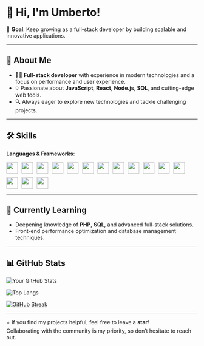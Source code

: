 # 👋 Hi, I'm Umberto!

🎯 **Goal**: Keep growing as a full-stack developer by building scalable and innovative applications.

---

## 🚀 About Me
- 👨‍💻 **Full-stack developer** with experience in modern technologies and a focus on performance and user experience.
- 💡 Passionate about **JavaScript**, **React**, **Node.js**, **SQL**, and cutting-edge web tools.
- 🔍 Always eager to explore new technologies and tackle challenging projects.

---

## 🛠️ Skills
**Languages & Frameworks**:
<div style="display: flex; flex-wrap: wrap; gap: 10px;">
  <img src="https://img.shields.io/badge/HTML5-%23E34F26.svg?style=flat&logo=html5&logoColor=white" height="30"/>
  <img src="https://img.shields.io/badge/CSS3-%231572B6.svg?style=flat&logo=css3&logoColor=white" height="30"/>
  <img src="https://img.shields.io/badge/JavaScript-%23F7DF1E.svg?style=flat&logo=javascript&logoColor=black" height="30"/>
  <img src="https://img.shields.io/badge/TypeScript-%23007ACC.svg?style=flat&logo=typescript&logoColor=white" height="30"/>
  <img src="https://img.shields.io/badge/React-%2320232a.svg?style=flat&logo=react&logoColor=%2361DAFB" height="30"/>
  <img src="https://img.shields.io/badge/Node.js-%23339933.svg?style=flat&logo=node.js&logoColor=white" height="30"/>
  <img src="https://img.shields.io/badge/Next.js-%23000000.svg?style=flat&logo=next.js&logoColor=white" height="30"/>
  <img src="https://img.shields.io/badge/Redux-%23593d88.svg?style=flat&logo=redux&logoColor=white" height="30"/>
  <img src="https://img.shields.io/badge/TailwindCSS-%2338B2AC.svg?style=flat&logo=tailwindcss&logoColor=white" height="30"/>
  <img src="https://img.shields.io/badge/Sass-%23CC6699.svg?style=flat&logo=sass&logoColor=white" height="30"/>
  <img src="https://img.shields.io/badge/MongoDB-%2347A248.svg?style=flat&logo=mongodb&logoColor=white" height="30"/>
  <img src="https://img.shields.io/badge/MySQL-%234479A1.svg?style=flat&logo=mysql&logoColor=white" height="30"/>
  <img src="https://img.shields.io/badge/Supabase-%234A61B0.svg?style=flat&logo=supabase&logoColor=white" height="30"/>
  <img src="https://img.shields.io/badge/PHP-%238777BB.svg?style=flat&logo=php&logoColor=white" height="30"/>
  <img src="https://img.shields.io/badge/Java-%23007396.svg?style=flat&logo=java&logoColor=white" height="30"/>
</div>

---

## 🌱 Currently Learning
- Deepening knowledge of **PHP**, **SQL**, and advanced full-stack solutions.
- Front-end performance optimization and database management techniques.

---

## 📊 GitHub Stats

![Your GitHub Stats](https://github-readme-stats.vercel.app/api?username=novellis98&show_icons=true&theme=radical)

![Top Langs](https://github-readme-stats.vercel.app/api/top-langs/?username=novellis98&layout=compact&theme=radical)

[![GitHub Streak](https://github-readme-streak-stats.herokuapp.com/?user=novellis98&theme=radical)](https://git.io/streak-stats)

---

⭐ If you find my projects helpful, feel free to leave a **star**!  
Collaborating with the community is my priority, so don’t hesitate to reach out.
